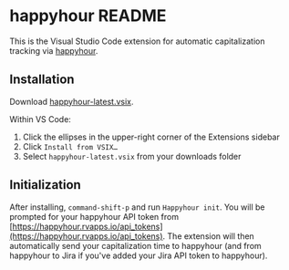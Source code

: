 # happyhour README

This is the Visual Studio Code extension for automatic capitalization tracking via [happyhour](https://happyhour.rvapps.io).

## Installation

Download [happyhour-latest.vsix](https://github.com/healthline/happyhour-vscode-extension/blob/main/happyhour-latest.vsix).

Within VS Code:

1. Click the ellipses in the upper-right corner of the Extensions sidebar
2. Click `Install from VSIX…`
3. Select `happyhour-latest.vsix` from your downloads folder

## Initialization

After installing, `command-shift-p` and run `Happyhour init`. You will be prompted for your happyhour API token from [https://happyhour.rvapps.io/api_tokens](https://happyhour.rvapps.io/api_tokens). The extension will then automatically send your capitalization time to happyhour (and from happyhour to Jira if you've added your Jira API token to happyhour).
